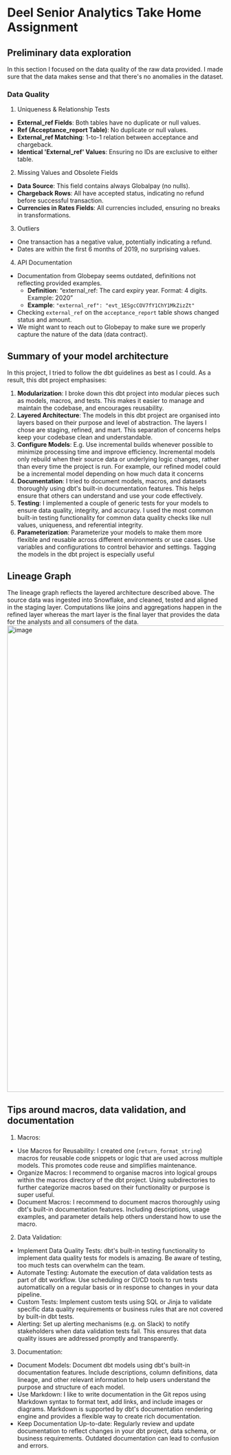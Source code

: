 # Deel Senior Analytics Take Home Assignment

## Preliminary data exploration
In this section I focused on the data quality of the raw data provided. I made sure that the data makes sense and that there's no anomalies in the dataset.

### Data Quality
1. Uniqueness & Relationship Tests
- **External_ref Fields**: Both tables have no duplicate or null values.
- **Ref (Acceptance_report Table)**: No duplicate or null values.
- **External_ref Matching**: 1-to-1 relation between acceptance and chargeback.
- **Identical 'External_ref' Values**: Ensuring no IDs are exclusive to either table.

2. Missing Values and Obsolete Fields
- **Data Source**: This field contains always Globalpay (no nulls).
- **Chargeback Rows**: All have accepted status, indicating no refund before successful transaction.
- **Currencies in Rates Fields**: All currencies included, ensuring no breaks in transformations.

3. Outliers
- One transaction has a negative value, potentially indicating a refund.
- Dates are within the first 6 months of 2019, no surprising values.

4. API Documentation
- Documentation from Globepay seems outdated, definitions not reflecting provided examples.
  - **Definition**: “external_ref: The card expiry year. Format: 4 digits. Example: 2020”
  - **Example**: `"external_ref": "evt_1ESgcCOV7fY1ChY1MkZizZt"`
- Checking `external_ref` on the `acceptance_report` table shows changed status and amount.
- We might want to reach out to Globepay to make sure we properly capture the nature of the data (data contract).

## Summary of your model architecture
In this project, I tried to follow the dbt guidelines as best as I could. As a result, this dbt project emphasises:

1. **Modularization**: I broke down this dbt project into modular pieces such as models, macros, and tests. This makes it easier to manage and maintain the codebase, and encourages reusability.
2. **Layered Architecture**: The models in this dbt project are organised into layers based on their purpose and level of abstraction. The layers I chose are staging, refined, and mart. This separation of concerns helps keep your codebase clean and understandable.
3. **Configure Models**: E.g. Use incremental builds whenever possible to minimize processing time and improve efficiency. Incremental models only rebuild when their source data or underlying logic changes, rather than every time the project is run. For example, our refined model could be a incremental model depending on how much data it concerns
4. **Documentation**: I tried to document models, macros, and datasets thoroughly using dbt's built-in documentation features. This helps ensure that others can understand and use your code effectively.
5. **Testing**: I implemented a couple of generic tests for your models to ensure data quality, integrity, and accuracy. I used the most common built-in testing functionality for common data quality checks like null values, uniqueness, and referential integrity.
7. **Parameterization**: Parameterize your models to make them more flexible and reusable across different environments or use cases. Use variables and configurations to control behavior and settings. Tagging the models in the dbt project is especially useful

## Lineage Graph
The lineage graph reflects the layered architecture described above. The source data was ingested into Snowflake, and cleaned, tested and aligned in the staging layer. Computations like joins and aggregations happen in the refined layer whereas the mart layer is the final layer that provides the data for the analysts and all consumers of the data.
<img width="1084" alt="image" src="https://github.com/david-burgschwaiger/Deel-Senior-Analytics-Engineering-Take-Home-Assignment/assets/91904138/875a9003-e283-4bf3-b2bb-762e2b6fd006">

## Tips around macros, data validation, and documentation
1. Macros:
- Use Macros for Reusability: I created one (`return_format_string`) macros for reusable code snippets or logic that are used across multiple models. This promotes code reuse and simplifies maintenance.
- Organize Macros: I recommend to organise macros into logical groups within the macros directory of the dbt project. Using subdirectories to further categorize macros based on their functionality or purpose is super useful.
- Document Macros: I recommend to document macros thoroughly using dbt's built-in documentation features. Including descriptions, usage examples, and parameter details help others understand how to use the macro.

2. Data Validation:
- Implement Data Quality Tests: dbt's built-in testing functionality to implement data quality tests for models is amazing. Be aware of testing, too much tests can overwhelm can the team.
- Automate Testing: Automate the execution of data validation tests as part of dbt workflow. Use scheduling or CI/CD tools to run tests automatically on a regular basis or in response to changes in your data pipeline.
- Custom Tests: Implement custom tests using SQL or Jinja to validate specific data quality requirements or business rules that are not covered by built-in dbt tests.
- Alerting: Set up alerting mechanisms (e.g. on Slack) to notify stakeholders when data validation tests fail. This ensures that data quality issues are addressed promptly and transparently.

3. Documentation:
- Document Models: Document dbt models using dbt's built-in documentation features. Include descriptions, column definitions, data lineage, and other relevant information to help users understand the purpose and structure of each model.
- Use Markdown: I like to write documentation in the Git repos using Markdown syntax to format text, add links, and include images or diagrams. Markdown is supported by dbt's documentation rendering engine and provides a flexible way to create rich documentation.
- Keep Documentation Up-to-date: Regularly review and update documentation to reflect changes in your dbt project, data schema, or business requirements. Outdated documentation can lead to confusion and errors.

